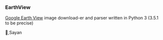 ### EarthView


[Google Earth View](https://earthview.withgoogle.com) image download-er and parser written in Python 3 (3.5.1 to be precise)

:beers:,Sayan
